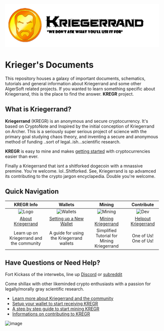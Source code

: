 ![image](https://raw.githubusercontent.com/Algersoft/Kriegerrand/master/logos/Krieggerrand-logo-git.png)

# **Krieger's Documents**
This repository houses a galaxy of important documents, schematics, tutorials and general information about Kriegerrand and some other AlgerSoft related projects. If you wanted to learn something specific about Kriegerrand, this is the place to find the answer. **KREGR** project.

## **What is Kriegerrand?**
**Kriegerrand** (KREGR) is an anonymous and secure cryptocurrency.  It's based on CryptoNote and Inspired by the initial conception of Kriegerrand on Archer.  This is a seriously super serious project of science with the primary goal studying chaos theory, and inventing a secure and anonymous method of funding ..sort of legal..ish...scientific research.

**KREGR** is easy to mine and makes [getting started](Getting-Started.md) with cryptocurrencies easier than ever.

Finally a Kriegerrand that isnt a shitforked dogecoin with a mnassive premine.  You're welcome.  lol..Shitforked. See, Kriegerrand is sp advamced its contributing to the crypto jargon encyclapedia. Double you're welcome. 

## Quick Navigation

| **KREGR Info** | **Wallets** | **Mining** | **Contribute** |
|:----------------------:|:-------------:|:------------:|:------------------:|
| ![Logo](https://raw.githubusercontent.com/Algersoft/kriegers-documents/master/images/kriegerrand-info.jpg) | ![Wallets](https://raw.githubusercontent.com/Algersoft/kriegers-documents/master/images/kriegerrand-wallet.jpg) | ![Mining](https://raw.githubusercontent.com/Algersoft/kriegers-documents/master/images/kriegerrand-mining.jpg) | ![Dev](https://raw.githubusercontent.com/Algersoft/kriegers-documents/master/images/kriegerrand-lsed.jpg) |
| [About Kriegerrand](about/About-TurtleCoin.md) | [Setting up a New Wallet](Getting-Started#new-wallet) | [Mining Kriegerrand](https://raw.githubusercontent.com/Algersoft/kriegers-documents/master/images/kriegerrand-lsed.jpg) | [Helpout Kriegerrand](about/Contributing) |
| Learn up on Kriegerrand and the community | A guide for using the Kriegerrand wallets | Simplified Tutorial for Mining Kriegerrand | One of Us! One of Us! |

## Have Questions or Need Help?

Fort Kickass of the interwebs, line up [Discord](http://coms.kriegerrand.com/) or [subreddit](https://www.reddit.com/r/DrKrieger/)

Come shillax with other likeminded crypto enthusiasts with a passion for legally/morally gray scientific research.

- [Learn more about Kriegerrand and the community](about/Home.md)
- [Setup your wallet to start receiving KREGR](Getting-Started.md#setting-up-a-new-wallet)
- [A step by step guide to start mining KREGR](Getting-Started.md#start-mining)
- [Informations on contributing to KREGR](about/Contributing.md)

![image](https://raw.githubusercontent.com/Algersoft/kriegers-documents/master/images/bloc-logo-intro.png)
